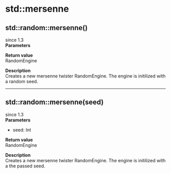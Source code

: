 # std::mersenne

## std::random::mersenne()
since 1.3  
**Parameters**  

**Return value**  
RandomEngine  

**Description**  
Creates a new mersenne twister RandomEngine. The engine is initilized with a random seed.

--- 

## std::random::mersenne(seed)
since 1.3  
**Parameters**  
* seed: Int

**Return value**  
RandomEngine  

**Description**  
Creates a new mersenne twister RandomEngine. The engine is initilized with a the passed seed.